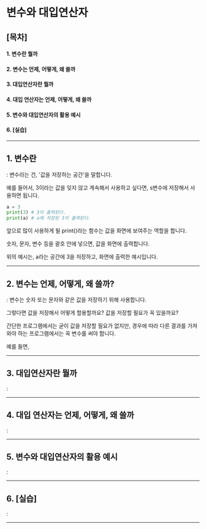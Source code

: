 # 변수와 대입연산자

## [목차]
#### 1. 변수란 뭘까
#### 2. 변수는 언제, 어떻게, 왜 쓸까
#### 3. 대입연산자란 뭘까
#### 4. 대입 연산자는 언제, 어떻게, 왜 쓸까
#### 5. 변수와 대입연산자의 활용 예시
#### 6. [실습]

---

## 1. 변수란

: 변수라는 건, '값을 저장하는 공간'을 말합니다.

예를 들어서, 3이라는 값을 잊지 않고 계속해서 사용하고 싶다면, s변수에 저장해서 사용하면 됩니다.

```python
a = 3
print(3) # 3이 출력된다.
print(a) # a에 저장된 3이 출력된다.
```

앞으로 많이 사용하게 될 print()라는 함수는 값을 화면에 보여주는 역할을 합니다.

숫자, 문자, 변수 등을 괄호 안에 넣으면, 값을 화면에 출력합니다.

위의 예시는, a라는 공간에 3을 저장하고, 화면에 출력한 예시입니다.

---

## 2. 변수는 언제, 어떻게, 왜 쓸까?

: 변수는 숫자 또는 문자와 같은 값을 저장하기 위해 사용합니다.

그렇다면 값을 저장해서 어떻게 할용할까요? 값을 저장할 필요가 꼭 있을까요?

간단한 프로그램에서는 굳이 값을 저장할 필요가 없지만, 경우에 따라 다른 결과를 가져와야 하는 프로그램에서는 꼭 변수를 써야 합니다.

예를 들면, 

---

## 3. 대입연산자란 뭘까

: 

---

## 4. 대입 연산자는 언제, 어떻게, 왜 쓸까

: 

---

## 5. 변수와 대입연산자의 활용 예시

: 

---

## 6. [실습]

: 

---